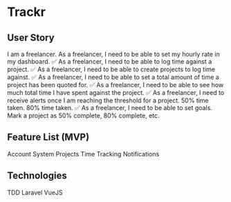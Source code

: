 # Trackr 

## User Story

I am a freelancer.
As a freelancer, I need to be able to set my hourly rate in my dashboard. ✅
As a freelancer, I need to be able to log time against a project. ✅
As a freelancer, I need to be able to create projects to log time against. ✅
As a freelancer, I need to be able to set a total amount of time a project has been quoted for. ✅
As a freelancer, I need to be able to see how much total time I have spent against the project. ✅
As a freelancer, I need to receive alerts once I am reaching the threshold for a project. 50% time taken. 80% time taken. ✅
As a freelancer, I need to be able to set goals. Mark a project as 50% complete, 80% complete, etc.

## Feature List (MVP)

Account System
Projects
Time Tracking
Notifications

## Technologies

TDD
Laravel
VueJS
<Insert Lovely Frontend Framework Here>
